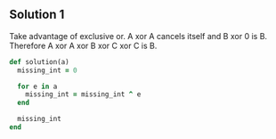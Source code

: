 ## Solution 1
Take advantage of exclusive or. A xor A cancels itself and B xor 0 is B. Therefore A xor A xor B xor C xor C is B.

```ruby
def solution(a)
  missing_int = 0

  for e in a
    missing_int = missing_int ^ e
  end

  missing_int
end
```


